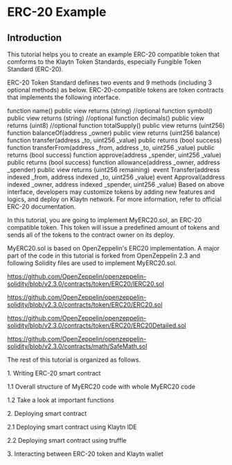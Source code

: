 # ERC-20 Example
## Introduction
This tutorial helps you to create an example ERC-20 compatible token that comforms to the Klaytn Token Standards, especially Fungible Token Standard (ERC-20).

​ERC-20 Token Standard defines two events and 9 methods (including 3 optional methods) as below. ERC-20-compatible tokens are token contracts that implements the following interface.

function name() public view returns (string) //optional
function symbol() public view returns (string) //optional
function decimals() public view returns (uint8) //optional
function totalSupply() public view returns (uint256)
function balanceOf(address _owner) public view returns (uint256 balance)
function transfer(address _to, uint256 _value) public returns (bool success)
function transferFrom(address _from, address _to, uint256 _value) public returns (bool success)
function approve(address _spender, uint256 _value) public returns (bool success)
function allowance(address _owner, address _spender) public view returns (uint256 remaining)
​
event Transfer(address indexed _from, address indexed _to, uint256 _value)
event Approval(address indexed _owner, address indexed _spender, uint256 _value)
Based on above interface, developers may customize tokens by adding new features and logics, and deploy on Klaytn network. For more information, refer to official ERC-20 documentation.

In this tutorial, you are going to implement MyERC20.sol, an ERC-20 compatible token. This token will issue a predefined amount of tokens and sends all of the tokens to the contract owner on its deploy.

MyERC20.sol is based on OpenZeppelin's ERC20 implementation. A major part of the code in this tutorial is forked from OpenZeppelin 2.3  and following Solidity files are used to implement MyERC20.sol.

​https://github.com/OpenZeppelin/openzeppelin-solidity/blob/v2.3.0/contracts/token/ERC20/IERC20.sol​

​https://github.com/OpenZeppelin/openzeppelin-solidity/blob/v2.3.0/contracts/token/ERC20/ERC20.sol​

​https://github.com/OpenZeppelin/openzeppelin-solidity/blob/v2.3.0/contracts/token/ERC20/ERC20Detailed.sol​

​https://github.com/OpenZeppelin/openzeppelin-solidity/blob/v2.3.0/contracts/math/SafeMath.sol​

The rest of this tutorial is organized as follows.

​1. Writing ERC-20 smart contract​

1.1 Overall structure of MyERC20 code with whole MyERC20 code

1.2 Take a look at important functions

​2. Deploying smart contract​

2.1 Deploying smart contract using Klaytn IDE

2.2 Deploying smart contract using truffle

​3. Interacting between ERC-20 token and Klaytn wallet​
